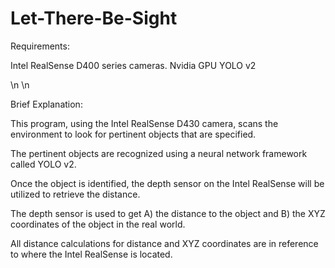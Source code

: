 # Let-There-Be-Sight

Requirements:

Intel RealSense D400 series cameras.
Nvidia GPU
YOLO v2

\n
\n

Brief Explanation:

This program, using the Intel RealSense D430 camera, scans the environment to look for pertinent objects that are specified.

The pertinent objects are recognized using a neural network framework called YOLO v2.

Once the object is identified, the depth sensor on the Intel RealSense will be utilized to retrieve the distance.

The depth sensor is used to get A) the distance to the object and B) the XYZ coordinates of the object in the real world.

All distance calculations for distance and XYZ coordinates are in reference to where the Intel RealSense is located.
